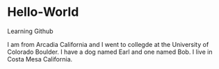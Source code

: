 # Hello-World
Learning Github

I am from Arcadia California and I went to collegde at the University of Colorado Boulder.  I have a dog named Earl and one named Bob.  I live in Costa Mesa California.

